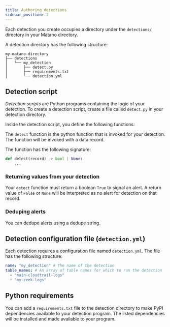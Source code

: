 ```yaml
---
title: Authoring detections
sidebar_position: 2
---
```


Each detection you create occupies a directory under the `detections/` directory in your Matano directory.

A detection directory has the following structure:

```
my-matano-directory
├── detections
│   └── my_detection
│       ├── detect.py
│       ├── requirements.txt
│       └── detection.yml
```

## Detection script

_Detection scripts_ are Python programs containing the logic of your detection. To create a detection script, create a file called `detect.py` in your detection directory.

Inside the detection script, you define the following functions:

The `detect` function is the python function that is invoked for your detection. The function will be invoked with a data record.

The function has the following signature:

```python
def detect(record) -> bool | None:
    ...
```

### Returning values from your detection

Your `detect` function must return a boolean `True` to signal an alert. A return value of `False` or `None` will be interpreted as no alert for detection on that record.

### Deduping alerts

You can dedupe alerts using a dedupe string.

## Detection configuration file (`detection.yml`)

Each detection requires a configuration file named `detection.yml`. The file has the following structure:

```yml
name: "my_detection" # The name of the detection
table_names: # An array of table names for which to run the detection
  - "main-cloudtrail-logs"
  - "my-zeek-logs"
```

## Python requirements

You can add a `requirements.txt` file to the detection directory to make PyPI dependencies available to your detection program. The listed dependencies will be installed and made available to your program.
